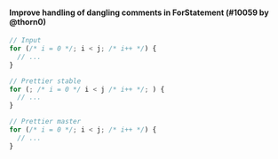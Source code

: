 #### Improve handling of dangling comments in ForStatement (#10059 by @thorn0)

<!-- prettier-ignore -->
```jsx
// Input
for (/* i = 0 */; i < j; /* i++ */) {
  // ...
}

// Prettier stable
for (; /* i = 0 */ i < j /* i++ */; ) {
  // ...
}

// Prettier master
for (/* i = 0 */; i < j; /* i++ */) {
  // ...
}
```
